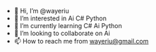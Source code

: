 - 👋 Hi, I’m @wayeriu
- 👀 I’m interested in Ai C# Python
- 🌱 I’m currently learning C# Ai Python
- 💞️ I’m looking to collaborate on Ai
- 📫 How to reach me from wayeriu@gmail.com


